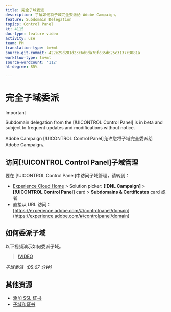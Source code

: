 ```yaml
---
title: 完全子域委派
description: 了解如何将子域完全委派给 Adobe Campaign。
feature: Subdomain Delegation
topics: Control Panel
kt: 4115
doc-type: feature video
activity: use
team: PM
translation-type: tm+mt
source-git-commit: 422e29d281d23c6d0da70fc85d625c3137c3081a
workflow-type: tm+mt
source-wordcount: '112'
ht-degree: 85%

---
```



# 完全子域委派

>[!IMPORTANT]
>
> Subdomain delegation from the [!UICONTROL Control Panel] is in beta and subject to frequent updates and modifications without notice.

Adobe Campaign [!UICONTROL Control Panel]允许您将子域完全委派给 Adobe Campaign。

## 访问[!UICONTROL Control Panel]子域管理

要在 [!UICONTROL Control Panel]中访问子域管理，请转到：

* [Experience Cloud Home](https://experience.adobe.com/#/home) > Solution picker: **[!DNL Campaign]** > **[!UICONTROL Control Panel]** card > **Subdomains &amp; Certificates** card
或者
* 直接从 URL 访问：[https://experience.adobe.com/#/controlpanel/domain](https://experience.adobe.com/#/controlpanel/domain)

## 如何委派子域

以下视频演示如何委派子域。

>[!VIDEO](https://video.tv.adobe.com/v/31390?quality=12)

*子域委派（05:07 分钟）*

## 其他资源

* [添加 SSL 证书](/help/control-panel-tutorials/subdomains-and-certificates/adding-ssl-certificates.md)
* [子域和证书](https://docs.adobe.com/content/help/zh-Hans/control-panel/using/subdomains-and-certificates/renewing-subdomain-certificate.html)
